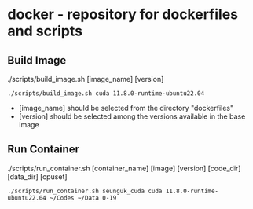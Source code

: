 # docker - repository for dockerfiles and scripts

## Build Image
./scripts/build_image.sh [image_name] [version]
```
./scripts/build_image.sh cuda 11.8.0-runtime-ubuntu22.04
```
- [image_name] should be selected from the directory "dockerfiles"
- [version] should be selected among the versions available in the base image

## Run Container
./scripts/run_container.sh [container_name] [image] [version] [code_dir] [data_dir] [cpuset]
```
./scripts/run_container.sh seunguk_cuda cuda 11.8.0-runtime-ubuntu22.04 ~/Codes ~/Data 0-19

```
